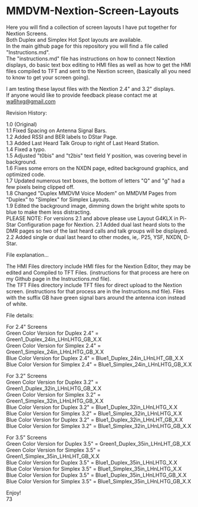 # MMDVM-Nextion-Screen-Layouts  
  
Here you will find a collection of screen layouts I have put together for Nextion Screens.  
Both Duplex and Simplex Hot Spot layouts are available.  
In the main github page for this repository you will find a file called "Instructions.md".   
The "instructions.md" file has instructions on how to connect Nextion displays, do basic text box editing to HMI files as well as how to get the HMI files compiled  to TFT and sent to the Nextion screen, (basically all you need to know to get your screen going).  

I am testing these layout files with the Nextion 2.4" and 3.2" displays.  
If anyone would like to provide feedback please contact me at wa6hxg@gmail.com   

Revision History:   

1.0 (Original)  
1.1 Fixed Spacing on Antenna Signal Bars.  
1.2 Added RSSI and BER labels to DStar Page.  
1.3 Added Last Heard Talk Group to right of Last Heard Station.  
1.4 Fixed a typo.  
1.5 Adjusted "t0bis" and "t2bis" text field Y position, was covering bevel in background.  
1.6 Fixes some errors on the NXDN page, edited background graphics, and optimized code.  
1.7 Updated numerous text boxes, the bottom of letters "Q" and "g" had a few pixels being clipped off.   
1.8 Changed "Duplex MMDVM Voice Modem" on MMDVM Pages from "Duplex" to "Simplex" for Simplex Layouts.  
1.9 Edited the background image, dimming down the bright white spots to blue to make them less distracting.  
PLEASE NOTE: For versions 2.1 and above please use Layout G4KLX in Pi-Star Configuration page for Nextion.
2.1 Added dual last heard slots to the DMR pages so two of the last heard calls and talk groups will be displayed.   
2.2 Added single or dual last heard to other modes, ie,. P25, YSF, NXDN, D-Star.  
  
File explanation...   
  
The HMI Files directory include HMI files for the Nextion Editor, they may be edited and Compiled to TFT Files. (instructions   for that process are here on my Github page in the Instructions.md file).  
The TFT Files directory include TFT files for direct upload to the Nextion screen. (instructions for that process are in the   Instructions.md file). Files with the suffix GB have green signal bars around the antenna icon instead of white.  
   
File details:    
   
For 2.4" Screens   
Green Color Version for Duplex 2.4" = Green1_Duplex_24in_LHnLHTG_GB_X.X  
Green Color Version for Simplex 2.4" = Green1_Simplex_24in_LHnLHTG_GB_X.X  
Blue Color Version for Duplex 2.4" = Blue1_Duplex_24in_LHnLHT_GB_X.X  
Blue Color Version for Simplex 2.4" = Blue1_Simplex_24in_LHnLHTG_GB_X.X  
  
For 3.2" Screens  
Green Color Version for Duplex 3.2" = Green1_Duplex_32in_LHnLHTG_GB_X.X   
Green Color Version for Simplex 3.2" = Green1_Simplex_32in_LHnLHTG_GB_X.X   
Blue Color Version for Duplex 3.2" = Blue1_Duplex_32in_LHnLHTG_X.X  
Blue Color Version for Simplex 3.2" = Blue1_Simplex_32in_LHnLHTG_X.X   
Blue Color Version for Duplex 3.2" = Blue1_Duplex_32in_LHnLHT_GB_X.X   
Blue Color Version for Simplex 3.2" = Blue1_Simplex_32in_LHnLHTG_GB_X.X   
  
For 3.5" Screens  
Green Color Version for Duplex 3.5" = Green1_Duplex_35in_LHnLHT_GB_X.X   
Green Color Version for Simplex 3.5" = Green1_Simplex_35in_LHnLHT_GB_X.X   
Blue Color Version for Duplex 3.5" = Blue1_Duplex_35in_LHnLHTG_X.X   
Blue Color Version for Simplex 3.5" = Blue1_Simplex_35in_LHnLHTG_X.X     
Blue Color Version for Duplex 3.5" = Blue1_Duplex_35in_LHnLHTG_GB_X.X   
Blue Color Version for Simplex 3.5" = Blue1_Simplex_35in_LHnLHTG_GB_X.X   

Enjoy!  
73  
